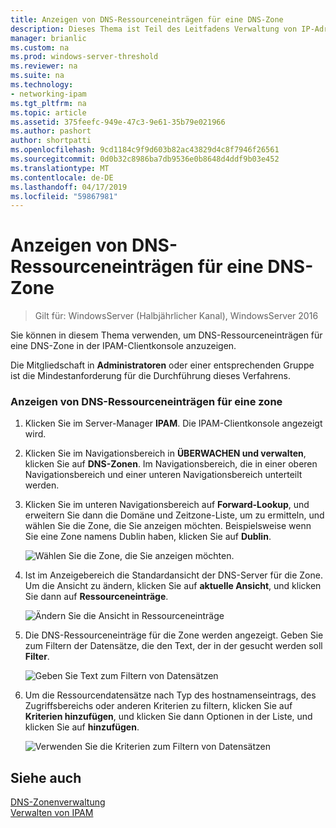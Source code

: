 ```yaml
---
title: Anzeigen von DNS-Ressourceneinträgen für eine DNS-Zone
description: Dieses Thema ist Teil des Leitfadens Verwaltung von IP-Adressverwaltung (IPAM) in Windows Server 2016.
manager: brianlic
ms.custom: na
ms.prod: windows-server-threshold
ms.reviewer: na
ms.suite: na
ms.technology:
- networking-ipam
ms.tgt_pltfrm: na
ms.topic: article
ms.assetid: 375feefc-949e-47c3-9e61-35b79e021966
ms.author: pashort
author: shortpatti
ms.openlocfilehash: 9cd1184c9f9d603b82ac43829d4c8f7946f26561
ms.sourcegitcommit: 0d0b32c8986ba7db9536e0b8648d4ddf9b03e452
ms.translationtype: MT
ms.contentlocale: de-DE
ms.lasthandoff: 04/17/2019
ms.locfileid: "59867981"
---
```

# <a name="view-dns-resource-records-for-a-dns-zone"></a>Anzeigen von DNS-Ressourceneinträgen für eine DNS-Zone

>Gilt für: WindowsServer (Halbjährlicher Kanal), WindowsServer 2016

Sie können in diesem Thema verwenden, um DNS-Ressourceneinträgen für eine DNS-Zone in der IPAM-Clientkonsole anzuzeigen.  
  
Die Mitgliedschaft in **Administratoren** oder einer entsprechenden Gruppe ist die Mindestanforderung für die Durchführung dieses Verfahrens.  
  
### <a name="to-view-dns-resource-records-for-a-zone"></a>Anzeigen von DNS-Ressourceneinträgen für eine zone  
  
1.  Klicken Sie im Server-Manager **IPAM**. Die IPAM-Clientkonsole angezeigt wird.  
  
2.  Klicken Sie im Navigationsbereich in **ÜBERWACHEN und verwalten**, klicken Sie auf **DNS-Zonen**.  Im Navigationsbereich, die in einer oberen Navigationsbereich und einer unteren Navigationsbereich unterteilt werden.  
  
3.  Klicken Sie im unteren Navigationsbereich auf **Forward-Lookup**, und erweitern Sie dann die Domäne und Zeitzone-Liste, um zu ermitteln, und wählen Sie die Zone, die Sie anzeigen möchten. Beispielsweise wenn Sie eine Zone namens Dublin haben, klicken Sie auf **Dublin**.  
  
    ![Wählen Sie die Zone, die Sie anzeigen möchten.](../../media/View-DNS-Resource-Records-for-a-DNS-Zone/ipam_DNSzones_01a.jpg)  

  
4.  Ist im Anzeigebereich die Standardansicht der DNS-Server für die Zone. Um die Ansicht zu ändern, klicken Sie auf **aktuelle Ansicht**, und klicken Sie dann auf **Ressourceneinträge**.  
  
    ![Ändern Sie die Ansicht in Ressourceneinträge](../../media/View-DNS-Resource-Records-for-a-DNS-Zone/ipam_Zone_RR_02.jpg)  
  
5.  Die DNS-Ressourceneinträge für die Zone werden angezeigt. Geben Sie zum Filtern der Datensätze, die den Text, der in der gesucht werden soll **Filter**.  
  
    ![Geben Sie Text zum Filtern von Datensätzen](../../media/View-DNS-Resource-Records-for-a-DNS-Zone/ipam_DNSzones_01c.jpg)  
  
6.  Um die Ressourcendatensätze nach Typ des hostnamenseintrags, des Zugriffsbereichs oder anderen Kriterien zu filtern, klicken Sie auf **Kriterien hinzufügen**, und klicken Sie dann Optionen in der Liste, und klicken Sie auf **hinzufügen**.  
  
    ![Verwenden Sie die Kriterien zum Filtern von Datensätzen](../../media/View-DNS-Resource-Records-for-a-DNS-Zone/ipam_DNSzones_01d.jpg)  
  
## <a name="see-also"></a>Siehe auch  
[DNS-Zonenverwaltung](DNS-Zone-Management.md)  
[Verwalten von IPAM](Manage-IPAM.md)  
  



